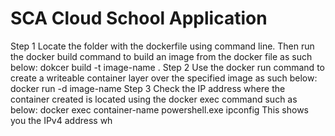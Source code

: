 # SCA Cloud School Application
 Step 1
 Locate the folder with the dockerfile using command line. Then run the docker build command to build an image from the docker file as such below:
 dokcer build -t image-name .
 Step 2 
 Use the docker run command to create a writeable container layer over the specified image as such below:
 docker run -d image-name
 Step 3 Check the IP address where the container created is located using the docker exec command such as below:
 docker exec container-name powershell.exe ipconfig
 This shows you the IPv4 address wh

